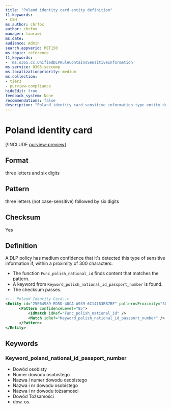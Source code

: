 ```yaml
---
title: "Poland identity card entity definition"
f1.keywords:
- CSH
ms.author: chrfox
author: chrfox
manager: laurawi
ms.date:
audience: Admin
search.appverid: MET150
ms.topic: reference
f1_keywords:
- 'ms.o365.cc.UnifiedDLPRuleContainsSensitiveInformation'
ms.service: O365-seccomp
ms.localizationpriority: medium
ms.collection:
- tier3
- purview-compliance
hideEdit: true
feedback_system: None
recommendations: false
description: "Poland identity card sensitive information type entity definition."
---
```


# Poland identity card

[!INCLUDE [purview-preview](../includes/purview-preview.md)]

## Format

three letters and six digits

## Pattern

three letters (not case-sensitive) followed by six digits

## Checksum

Yes

## Definition

A DLP policy has medium confidence that it's detected this type of sensitive information if, within a proximity of 300 characters:

- The function `Func_polish_national_id` finds content that matches the pattern.
- A keyword from `Keyword_polish_national_id_passport_number` is found.
- The checksum passes.

```xml
<!-- Poland Identity Card-->
<Entity id="25E64989-ED5D-40CA-A939-6C14183BB7BF" patternsProximity="300" recommendedConfidence="85">
      <Pattern confidenceLevel="85">
          <IdMatch idRef="Func_polish_national_id" />
          <Match idRef="Keyword_polish_national_id_passport_number" />
      </Pattern>
</Entity>
```

## Keywords

### Keyword_poland_national_id_passport_number

- Dowód osobisty
- Numer dowodu osobistego
- Nazwa i numer dowodu osobistego
- Nazwa i nr dowodu osobistego
- Nazwa i nr dowodu tożsamości
- Dowód Tożsamości
- dow. os.

